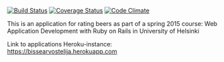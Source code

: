 [![Build Status](https://travis-ci.org/PauliNiva/Ratebeer.png)](https://travis-ci.org/PauliNiva/Ratebeer)
[![Coverage Status](https://coveralls.io/repos/PauliNiva/Ratebeer/badge.svg)](https://coveralls.io/r/PauliNiva/Ratebeer)
[![Code Climate](https://codeclimate.com/github/PauliNiva/Ratebeer.png)](https://codeclimate.com/github/PauliNiva/Ratebeer)

This is an application for rating beers as part of a spring 2015 course: Web Application Development with Ruby on Rails in University of Helsinki

Link to applications Heroku-instance: https://bissearvostelija.herokuapp.com

